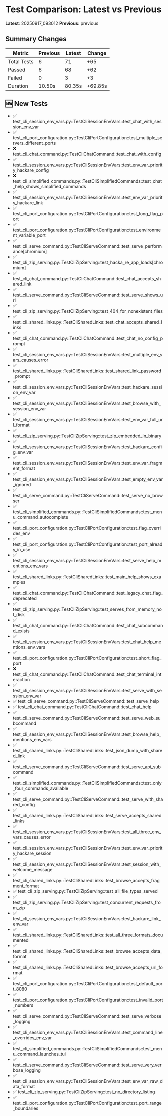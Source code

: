 # Test Comparison: Latest vs Previous

**Latest**: 20250917_093012
**Previous**: previous

## Summary Changes

| Metric | Previous | Latest | Change |
|--------|----------|--------|--------|
| Total Tests | 6 | 71 | +65 |
| Passed | 6 | 68 | +62 |
| Failed | 0 | 3 | +3 |
| Duration | 10.50s | 80.35s | +69.85s |

## 🆕 New Tests

- ✅ test_cli_session_env_vars.py::TestCliSessionEnvVars::test_chat_with_session_env_var
- ✅ test_cli_port_configuration.py::TestCliPortConfiguration::test_multiple_servers_different_ports
- ❌ test_cli_chat_command.py::TestCliChatCommand::test_chat_with_config
- ✅ test_cli_session_env_vars.py::TestCliSessionEnvVars::test_env_var_priority_hackare_config
- ❌ test_cli_simplified_commands.py::TestCliSimplifiedCommands::test_chat_help_shows_simplified_commands
- ✅ test_cli_session_env_vars.py::TestCliSessionEnvVars::test_env_var_priority_hackare_link
- ✅ test_cli_port_configuration.py::TestCliPortConfiguration::test_long_flag_port
- ✅ test_cli_port_configuration.py::TestCliPortConfiguration::test_environment_variable_port
- ✅ test_cli_serve_command.py::TestCliServeCommand::test_serve_performance[chromium]
- ✅ test_cli_zip_serving.py::TestCliZipServing::test_hacka_re_app_loads[chromium]
- ✅ test_cli_chat_command.py::TestCliChatCommand::test_chat_accepts_shared_link
- ✅ test_cli_serve_command.py::TestCliServeCommand::test_serve_shows_url
- ✅ test_cli_zip_serving.py::TestCliZipServing::test_404_for_nonexistent_files
- ✅ test_cli_shared_links.py::TestCliSharedLinks::test_chat_accepts_shared_links
- ✅ test_cli_chat_command.py::TestCliChatCommand::test_chat_no_config_prompt
- ✅ test_cli_session_env_vars.py::TestCliSessionEnvVars::test_multiple_env_vars_causes_error
- ✅ test_cli_shared_links.py::TestCliSharedLinks::test_shared_link_password_prompt
- ✅ test_cli_session_env_vars.py::TestCliSessionEnvVars::test_hackare_session_env_var
- ✅ test_cli_session_env_vars.py::TestCliSessionEnvVars::test_browse_with_session_env_var
- ✅ test_cli_session_env_vars.py::TestCliSessionEnvVars::test_env_var_full_url_format
- ✅ test_cli_zip_serving.py::TestCliZipServing::test_zip_embedded_in_binary
- ✅ test_cli_session_env_vars.py::TestCliSessionEnvVars::test_hackare_config_env_var
- ✅ test_cli_session_env_vars.py::TestCliSessionEnvVars::test_env_var_fragment_format
- ✅ test_cli_session_env_vars.py::TestCliSessionEnvVars::test_empty_env_var_ignored
- ✅ test_cli_serve_command.py::TestCliServeCommand::test_serve_no_browser
- ✅ test_cli_simplified_commands.py::TestCliSimplifiedCommands::test_menu_command_autocomplete
- ✅ test_cli_port_configuration.py::TestCliPortConfiguration::test_flag_overrides_env
- ✅ test_cli_port_configuration.py::TestCliPortConfiguration::test_port_already_in_use
- ✅ test_cli_session_env_vars.py::TestCliSessionEnvVars::test_serve_help_mentions_env_vars
- ✅ test_cli_shared_links.py::TestCliSharedLinks::test_main_help_shows_examples
- ✅ test_cli_chat_command.py::TestCliChatCommand::test_legacy_chat_flag_deprecated
- ✅ test_cli_zip_serving.py::TestCliZipServing::test_serves_from_memory_not_disk
- ✅ test_cli_chat_command.py::TestCliChatCommand::test_chat_subcommand_exists
- ✅ test_cli_session_env_vars.py::TestCliSessionEnvVars::test_chat_help_mentions_env_vars
- ✅ test_cli_port_configuration.py::TestCliPortConfiguration::test_short_flag_port
- ❌ test_cli_chat_command.py::TestCliChatCommand::test_chat_terminal_interaction
- ✅ test_cli_session_env_vars.py::TestCliSessionEnvVars::test_serve_with_session_env_var
- ✅ test_cli_serve_command.py::TestCliServeCommand::test_serve_help
- ✅ test_cli_chat_command.py::TestCliChatCommand::test_chat_help
- ✅ test_cli_serve_command.py::TestCliServeCommand::test_serve_web_subcommand
- ✅ test_cli_session_env_vars.py::TestCliSessionEnvVars::test_browse_help_mentions_env_vars
- ✅ test_cli_shared_links.py::TestCliSharedLinks::test_json_dump_with_shared_link
- ✅ test_cli_serve_command.py::TestCliServeCommand::test_serve_api_subcommand
- ✅ test_cli_simplified_commands.py::TestCliSimplifiedCommands::test_only_four_commands_available
- ✅ test_cli_serve_command.py::TestCliServeCommand::test_serve_with_shared_config
- ✅ test_cli_shared_links.py::TestCliSharedLinks::test_serve_accepts_shared_links
- ✅ test_cli_session_env_vars.py::TestCliSessionEnvVars::test_all_three_env_vars_causes_error
- ✅ test_cli_session_env_vars.py::TestCliSessionEnvVars::test_env_var_priority_hackare_session
- ✅ test_cli_session_env_vars.py::TestCliSessionEnvVars::test_session_with_welcome_message
- ✅ test_cli_shared_links.py::TestCliSharedLinks::test_browse_accepts_fragment_format
- ✅ test_cli_zip_serving.py::TestCliZipServing::test_all_file_types_served
- ✅ test_cli_zip_serving.py::TestCliZipServing::test_concurrent_requests_from_zip
- ✅ test_cli_session_env_vars.py::TestCliSessionEnvVars::test_hackare_link_env_var
- ✅ test_cli_shared_links.py::TestCliSharedLinks::test_all_three_formats_documented
- ✅ test_cli_shared_links.py::TestCliSharedLinks::test_browse_accepts_data_format
- ✅ test_cli_shared_links.py::TestCliSharedLinks::test_browse_accepts_url_format
- ✅ test_cli_port_configuration.py::TestCliPortConfiguration::test_default_port_8080
- ✅ test_cli_port_configuration.py::TestCliPortConfiguration::test_invalid_port_numbers
- ✅ test_cli_serve_command.py::TestCliServeCommand::test_serve_verbose_logging
- ✅ test_cli_session_env_vars.py::TestCliSessionEnvVars::test_command_line_overrides_env_var
- ✅ test_cli_simplified_commands.py::TestCliSimplifiedCommands::test_menu_command_launches_tui
- ✅ test_cli_serve_command.py::TestCliServeCommand::test_serve_very_verbose_logging
- ✅ test_cli_session_env_vars.py::TestCliSessionEnvVars::test_env_var_raw_data_format
- ✅ test_cli_zip_serving.py::TestCliZipServing::test_no_directory_listing
- ✅ test_cli_port_configuration.py::TestCliPortConfiguration::test_port_range_boundaries

